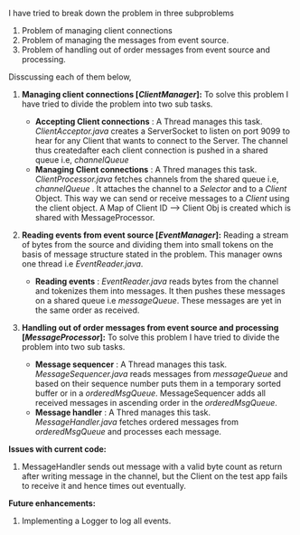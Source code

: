 I have tried to break down the problem in three subproblems
 1. Problem of managing client connections
 2. Problem of managing the messages from event source.
 3. Problem of handling out of order messages from event source and processing.

Disscussing each of them below,
 1. **Managing client connections [*ClientManager*]:** To solve this problem I have tried to divide the problem into two sub tasks.
	 
     - **Accepting Client connections** : A Thread manages this task. *ClientAcceptor.java* creates a ServerSocket to listen on port 9099 to hear for any Client that wants to connect to the Server. The channel thus createdafter each client connection is pushed in a shared queue i.e, *channelQueue* 
     - **Managing Client connections** : A Thred manages this task. *ClientProcessor.java* fetches channels from the shared queue i.e, *channelQueue* . It attaches the channel to a *Selector* and to a *Client* Object. This way we can send or receive messages to a *Client* using the client object. A Map of Client ID --> Client Obj is created which is shared with MessageProcessor.

 2. **Reading events from event source [*EventManager*]:** Reading a stream of bytes from the source and dividing them into small tokens on the basis of message structure stated in the problem. This manager owns one thread i.e *EventReader.java*. 
	 
     - **Reading events** : *EventReader.java* reads bytes from the channel and tokenizes them into messages. It then pushes these messages on a shared queue i.e *messageQueue*. These messages are yet in the same order as received.

 3. **Handling out of order messages from event source and processing [*MessageProcessor*]:** To solve this problem I have tried to divide the problem into two sub tasks.
	 
     - **Message sequencer** : A Thread manages this task. *MessageSequencer.java* reads messages from  *messageQueue* and based on their sequence number puts them in a temporary sorted buffer or in a *orderedMsgQueue*. MessageSequencer adds all received messages in ascending order in the *orderedMsgQueue*.
     - **Message handler** : A Thred manages this task. *MessageHandler.java* fetches ordered messages from *orderedMsgQueue* and processes each message.




**Issues with current code:**
 1. MessageHandler sends out message with a valid byte count as return after writing message in the channel, but the Client on the test app fails to receive it and hence times out eventually. 



**Future enhancements:**
 1. Implementing a Logger to log all events.
        